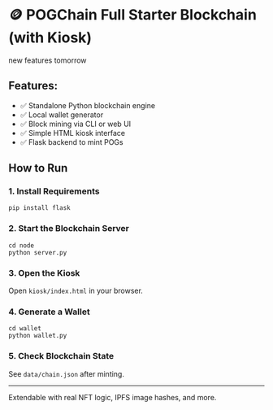 
# 🪙 POGChain Full Starter Blockchain (with Kiosk)


new features tomorrow

## Features:
- ✅ Standalone Python blockchain engine
- ✅ Local wallet generator
- ✅ Block mining via CLI or web UI
- ✅ Simple HTML kiosk interface
- ✅ Flask backend to mint POGs

## How to Run

### 1. Install Requirements
```
pip install flask
```

### 2. Start the Blockchain Server
```
cd node
python server.py
```

### 3. Open the Kiosk
Open `kiosk/index.html` in your browser.

### 4. Generate a Wallet
```
cd wallet
python wallet.py
```

### 5. Check Blockchain State
See `data/chain.json` after minting.

---

Extendable with real NFT logic, IPFS image hashes, and more.
